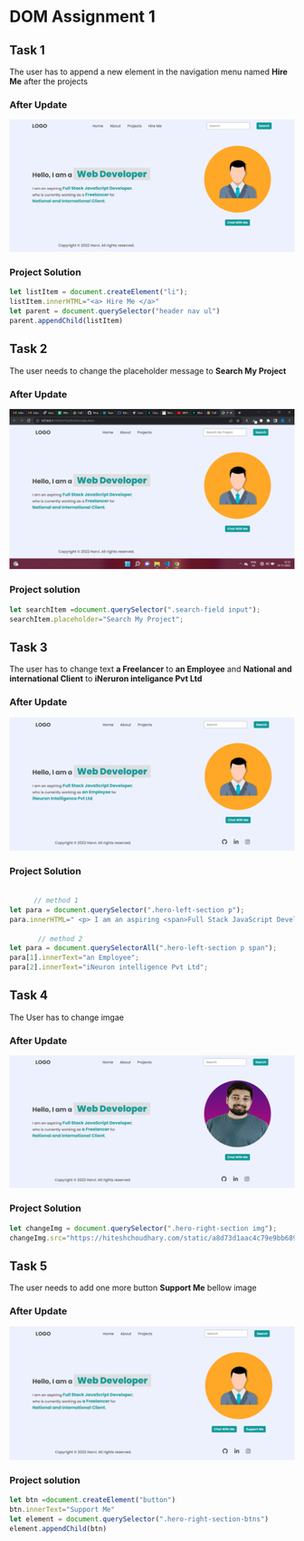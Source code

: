 # DOM Assignment 1
## Task 1
The user has to append a new element in the navigation menu named **Hire Me** after the projects

### After Update
![Hire Me added](./firstAssignmentImage/task1Output.png)

### Project Solution
```javascript
let listItem = document.createElement("li");
listItem.innerHTML="<a> Hire Me </a>"
let parent = document.querySelector("header nav ul")
parent.appendChild(listItem)
```
## Task 2
The user needs to change the placeholder message to **Search My Project**
### After Update
![Placehoder text changed](./firstAssignmentImage/task2Output.png)
### Project solution
```javascript
let searchItem =document.querySelector(".search-field input");
searchItem.placeholder="Search My Project";
```
## Task 3
The user has to change text  **a Freelancer** to **an Employee** and **National and international Client** to **iNeruron inteligance Pvt Ltd**
### After Update
![text changed ](./firstAssignmentImage/task3Output.png)
### Project Solution
```javascript
  
      // method 1
let para = document.querySelector(".hero-left-section p");
para.innerHTML=" <p> I am an aspiring <span>Full Stack JavaScript Developer</span>,<br />who is currently working an <span> Empolyee</span> for <br /> <span>iNeuron intelligence Pvt Ltd</span>.</p>"

       // method 2
let para = document.querySelectorAll(".hero-left-section p span");
para[1].innerText="an Employee";
para[2].innerText="iNeuron intelligence Pvt Ltd";
```
## Task 4
The User has to change imgae 
### After Update
![image changed](./firstAssignmentImage/task4Output.png)
### Project Solution
```javascript
let changeImg = document.querySelector(".hero-right-section img");
changeImg.src="https://hiteshchoudhary.com/static/a8d73d1aac4c79e9bb689640e6090367/2eaab/person-image.jpg"
```
## Task 5
The user needs to add one more button **Support Me** bellow image
### After Update
![button added](./firstAssignmentImage/task5Output.png)
### Project solution
```javascript
let btn =document.createElement("button")
btn.innerText="Support Me"
let element = document.querySelector(".hero-right-section-btns")
element.appendChild(btn)
```

